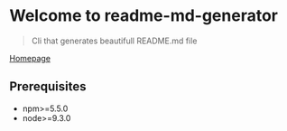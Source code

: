 # Welcome to readme-md-generator

> Cli that generates beautifull README.md file

[Homepage]()

## Prerequisites
* npm>=5.5.0
* node>=9.3.0
